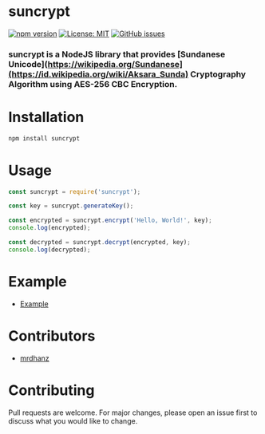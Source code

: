 # suncrypt
[![npm version](https://badge.fury.io/js/suncrypt.svg)](https://badge.fury.io/js/suncrypt)
[![License: MIT](https://img.shields.io/badge/License-MIT-yellow.svg)](https://opensource.org/licenses/MIT)
[![GitHub issues](https://img.shields.io/github/issues/SundaPro/suncrypt.svg)]()

### suncrypt is a NodeJS library that provides [Sundanese Unicode](https://wikipedia.org/Sundanese](https://id.wikipedia.org/wiki/Aksara_Sunda) Cryptography Algorithm using AES-256 CBC Encryption.

# Installation
```bash
npm install suncrypt
```

# Usage
```javascript
const suncrypt = require('suncrypt');

const key = suncrypt.generateKey();

const encrypted = suncrypt.encrypt('Hello, World!', key);
console.log(encrypted);

const decrypted = suncrypt.decrypt(encrypted, key);
console.log(decrypted);
```

# Example 
- [Example](https://github/com/SundaPro/suncrypt/tree/main/example)

# Contributors
- [mrdhanz](https://github.com/mrdhanz)

# Contributing
Pull requests are welcome. For major changes, please open an issue first to discuss what you would like to change.
